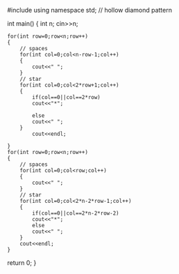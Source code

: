 #include<iostream>
using namespace std;
// hollow diamond pattern

int main()
{
	int n;
	cin>>n;
	
	for(int row=0;row<n;row++)
	{
		// spaces
		for(int col=0;col<n-row-1;col++)
		{
			cout<<" ";
		}
		// star
		for(int col=0;col<2*row+1;col++)
		{
			if(col==0||col==2*row)
			cout<<"*";
			
			else
			cout<<" ";
		}
			cout<<endl;
		
	}
	for(int row=0;row<n;row++)
	{
		// spaces
		for(int col=0;col<row;col++)
		{
			cout<<" ";
		}
		// star
		for(int col=0;col<2*n-2*row-1;col++)
		{
			if(col==0||col==2*n-2*row-2)
			cout<<"*";
			else
			cout<<" ";
		}
		cout<<endl;
	}
		
return 0;
}
